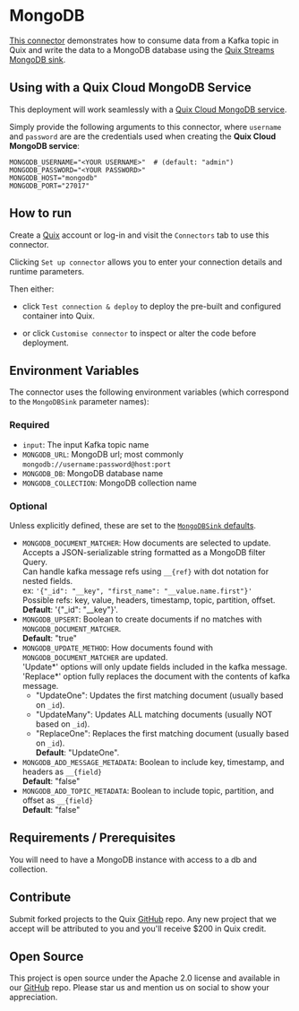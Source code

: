# MongoDB

[This connector](https://github.com/quixio/quix-samples/tree/main/python/destinations/mongodb) 
demonstrates how to consume data from a Kafka topic in Quix and write the data to a 
MongoDB database using the [Quix Streams MongoDB sink](https://quix.io/docs/quix-streams/connectors/sinks/mongodb-sink.html).

## Using with a Quix Cloud MongoDB Service

This deployment will work seamlessly with a [Quix Cloud MongoDB service](https://github.com/quixio/quix-samples/tree/main/docker/mongodb).

Simply provide the following arguments to this connector, 
where `username` and `password` are are the credentials used when 
creating the **Quix Cloud MongoDB service**: 

```shell
MONGODB_USERNAME="<YOUR USERNAME>"  # (default: "admin")
MONGODB_PASSWORD="<YOUR PASSWORD>"
MONGODB_HOST="mongodb"
MONGODB_PORT="27017"
```
## How to run

Create a [Quix](https://portal.platform.quix.io/signup?xlink=github) account or log-in and visit the `Connectors` tab to use this connector.

Clicking `Set up connector` allows you to enter your connection details and runtime parameters.

Then either: 
* click `Test connection & deploy` to deploy the pre-built and configured container into Quix. 

* or click `Customise connector` to inspect or alter the code before deployment.

## Environment Variables

The connector uses the following environment variables (which correspond to the 
`MongoDBSink` parameter names):

### Required
- `input`: The input Kafka topic name
- `MONGODB_URL`: MongoDB url; most commonly `mongodb://username:password@host:port`
- `MONGODB_DB`: MongoDB database name
- `MONGODB_COLLECTION`: MongoDB collection name

### Optional
Unless explicitly defined, these are set to the [`MongoDBSink` defaults](https://quix.io/docs/quix-streams/connectors/sinks/mongodb-sink.html#configuration-options).

- `MONGODB_DOCUMENT_MATCHER`: How documents are selected to update.    
    Accepts a JSON-serializable string formatted as a MongoDB filter Query.    
    Can handle kafka message refs using `__{ref}` with dot notation for nested fields.  
    ex: `'{"_id": "__key", "first_name": "__value.name.first"}'`    
    Possible refs: key, value, headers, timestamp, topic, partition, offset.    
    **Default**: '{"_id": "__key"}'.
- `MONGODB_UPSERT`: Boolean to create documents if no matches with `MONGODB_DOCUMENT_MATCHER`.    
    **Default**: "true"
- `MONGODB_UPDATE_METHOD`: How documents found with `MONGODB_DOCUMENT_MATCHER` are updated.    
    'Update*' options will only update fields included in the kafka message.    
    'Replace*' option fully replaces the document with the contents of kafka message.    
    - "UpdateOne": Updates the first matching document (usually based on `_id`).    
    - "UpdateMany": Updates ALL matching documents (usually NOT based on `_id`).    
    - "ReplaceOne": Replaces the first matching document (usually based on `_id`).    
    **Default**: "UpdateOne".
- `MONGODB_ADD_MESSAGE_METADATA`: Boolean to include key, timestamp, and headers as `__{field}`    
    **Default**: "false"
- `MONGODB_ADD_TOPIC_METADATA`: Boolean to include topic, partition, and offset as `__{field}`    
    **Default**: "false"


## Requirements / Prerequisites

You will need to have a MongoDB instance with access to a db and collection.

## Contribute

Submit forked projects to the Quix [GitHub](https://github.com/quixio/quix-samples) repo. Any new project that we accept will be attributed to you and you'll receive $200 in Quix credit.

## Open Source

This project is open source under the Apache 2.0 license and available in our [GitHub](https://github.com/quixio/quix-samples) repo. Please star us and mention us on social to show your appreciation.
